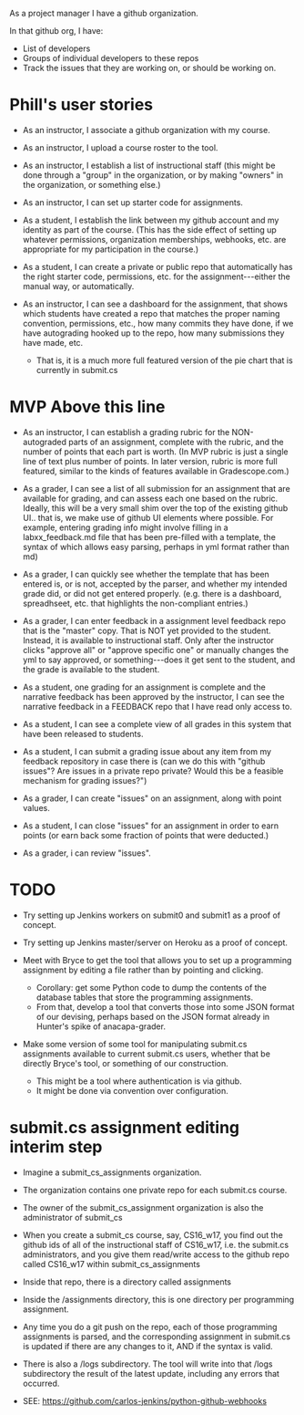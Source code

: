 
As a project manager I have a github organization.

In that github org, I have:

* List of developers
* Groups of individual developers to these repos
* Track the issues that they are working on, or should be working on.


# Phill's user stories

* As an instructor, I associate a github organization with my course.
* As an instructor, I upload a course roster to the tool.

* As an instructor, I establish a list of instructional staff (this might be done through a "group" in the organization, or by making "owners" in the organization, or something else.)

* As an instructor, I can set up starter code for assignments.

* As a student, I establish the link between my github account and my identity as part of the course. (This has the side effect of setting up whatever permissions, organization memberships, webhooks, etc. are appropriate for my participation in the course.)

* As a student, I can create a private or public repo that automatically has the right starter code, permissions, etc. for the assignment---either the manual way, or automatically.

* As an instructor, I can see a dashboard for the assignment, that shows which students have created a repo that matches the proper naming convention, permissions, etc., how many commits they have done, if we have autograding hooked up to the repo, how many submissions they have made, etc.
    * That is, it is a much more full featured version of the pie chart that is currently in submit.cs

# MVP Above this line


* As an instructor, I can establish a grading rubric for the NON-autograded parts of an assignment, complete with the rubric, and the number of points that each part is worth.  (In MVP rubric is just a single line of text plus number of points.  In later version, rubric is more full featured, similar to the kinds of features available in Gradescope.com.)


* As a grader, I can see a list of all submission for an assignment that are available for grading, and can assess each one based on the rubric.   Ideally, this will be a very small shim over the top of the existing github UI.. that is, we make use of github UI elements where possible.  For example, entering grading info might involve filling in a labxx_feedback.md file that has been pre-filled with a template, the syntax of which allows easy parsing, perhaps in yml format rather than md)

* As a grader, I can quickly see whether the template that has been entered is, or is not, accepted by the parser, and whether my intended grade did, or did not get entered properly.  (e.g. there is a dashboard, spreadhseet, etc. that highlights the non-compliant entries.)

* As a grader, I can enter feedback in a assignment level feedback repo that is the "master" copy.  That is NOT yet provided to the student.   Instead, it is available to instructional staff.  Only after the instructor clicks "approve all" or "approve specific one" or manually changes the yml to say approved, or something---does it get sent to the student, and the grade is available to the student.

* As a student, one grading for an assignment is complete and the narrative feedback has been approved by the instructor, I can see the narrative feedback in a FEEDBACK repo that I have read only access to.  

* As a student, I can see a complete view of all grades in this system that have been released to students.

* As a student, I can submit a grading issue about any item from my feedback repository in case there is
(can we do this with "github issues"?  Are issues in a private repo private?  Would this be a feasible mechanism for grading issues?")


* As a grader, I can create "issues" on an assignment, along with point values.

* As a student, I can close "issues" for an assignment in order to earn points (or earn back some fraction of points that were deducted.)

* As a grader, i can review "issues". 



# TODO

* Try setting up Jenkins workers on submit0 and submit1 as a proof of concept.

* Try setting up Jenkins master/server on Heroku as a proof of concept.

* Meet with Bryce to get the tool that allows you to set up a programming assignment by editing a file rather than by pointing and clicking.
    * Corollary: get some Python code to dump the contents of the database tables that store the programming assignments.
    * From that, develop a tool that converts those into some JSON format of our devising, perhaps based on the JSON format already in Hunter's spike of anacapa-grader.


* Make some version of some tool for manipulating submit.cs assignments available to current submit.cs users, whether that be directly Bryce's tool, or something of our construction.

    * This might be a tool where authentication is via github.
    * It might be done via convention over configuration.
  

# submit.cs assignment editing interim step

* Imagine a submit_cs_assignments organization.
* The organization contains one private repo for each submit.cs course.
* The owner of the submit_cs_assignment organization is also the administrator of submit_cs
* When you create a submit_cs course, say, CS16_w17, you find out the github ids of all of the 
    instructional staff of CS16_w17, i.e. the submit.cs administrators, and you give them
    read/write access to the github repo called CS16_w17 within submit_cs_assignments
* Inside that repo, there is a directory called assignments
* Inside the /assignments directory, this is one directory per programming assignment.
* Any time you do a git push on the repo, each of those programming assignments is parsed, and
    the corresponding assignment in submit.cs is updated if there are any changes to it, AND if
    the syntax is valid.
* There is also a /logs subdirectory.  The tool will write into that /logs subdirectory
    the result of the latest update, including any errors that occurred.



* SEE: https://github.com/carlos-jenkins/python-github-webhooks

